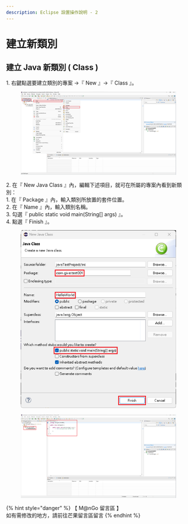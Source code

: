 ```yaml
---
description: Eclipse 設置操作說明 - 2
---
```


# 建立新類別

## 建立 Java 新類別 ( Class )

1\. 右鍵點選要建立類別的專案 ->『 New 』->『 Class 』。

<figure><img src="../../../../../../.gitbook/assets/0026.png" alt=""><figcaption></figcaption></figure>

2\. 在『 New Java Class 』內，編輯下述項目，就可在所屬的專案內看到新類別：\
&#x20;   1\. 在『 Package 』內，輸入類別所放置的套件位置。\
&#x20;   2\. 在『 Name 』內，輸入類別名稱。\
&#x20;   3\. 勾選『 public static void main(String\[] args) 』。\
&#x20;   4\. 點選『 Finish 』。

<div>

<figure><img src="../../../../../../.gitbook/assets/0027.png" alt=""><figcaption></figcaption></figure>

 

<figure><img src="../../../../../../.gitbook/assets/0028.png" alt=""><figcaption></figcaption></figure>

</div>



{% hint style="danger" %}
【 M@nGo 留言區 】\
如有需修改的地方，請前往芒果留言區留言
{% endhint %}
